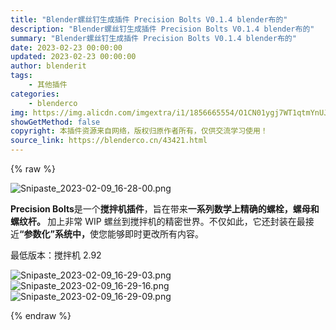 ```yaml
---
title: "Blender螺丝钉生成插件 Precision Bolts V0.1.4 blender布的"
description: "Blender螺丝钉生成插件 Precision Bolts V0.1.4 blender布的"
summary: "Blender螺丝钉生成插件 Precision Bolts V0.1.4 blender布的"
date: 2023-02-23 00:00:00
updated: 2023-02-23 00:00:00
author: blenderit
tags: 
    - 其他插件
categories:
    - blenderco
img: https://img.alicdn.com/imgextra/i1/1856665554/O1CN01ygj7WT1qtmYnUJSxy_!!1856665554.png
showGetMethod: false
copyright: 本插件资源来自网络，版权归原作者所有，仅供交流学习使用！
source_link: https://blenderco.cn/43421.html
---
```


{% raw %}
<p><img class="aligncenter" src="https://img.alicdn.com/imgextra/i1/1856665554/O1CN01ygj7WT1qtmYnUJSxy_!!1856665554.png" alt="Snipaste_2023-02-09_16-28-00.png"></p><p><strong>Precision Bolts</strong>是一个<strong>搅拌机插件</strong>，旨在带来<strong>一系列数学上精确的</strong><strong>螺栓，螺母和螺纹杆。 </strong>加上非常 WIP 螺丝到搅拌机的精密世界。不仅如此，它还封装在最接近<strong>“参数化”系统中，</strong>使您能够即时更改所有内容。</p><p>最低版本：搅拌机 2.92</p><p><img src="https://img.alicdn.com/imgextra/i3/1856665554/O1CN01GBaUxr1qtmYrEss4z_!!1856665554.png" alt="Snipaste_2023-02-09_16-29-03.png"><img src="https://img.alicdn.com/imgextra/i2/1856665554/O1CN016RMH891qtmYlbqDIQ_!!1856665554.png" alt="Snipaste_2023-02-09_16-29-16.png"><img src="https://img.alicdn.com/imgextra/i1/1856665554/O1CN01owLQiu1qtmYhEezyY_!!1856665554.png" alt="Snipaste_2023-02-09_16-29-09.png"></p>
<div style="display: none">blenderco</div>
{% endraw %}